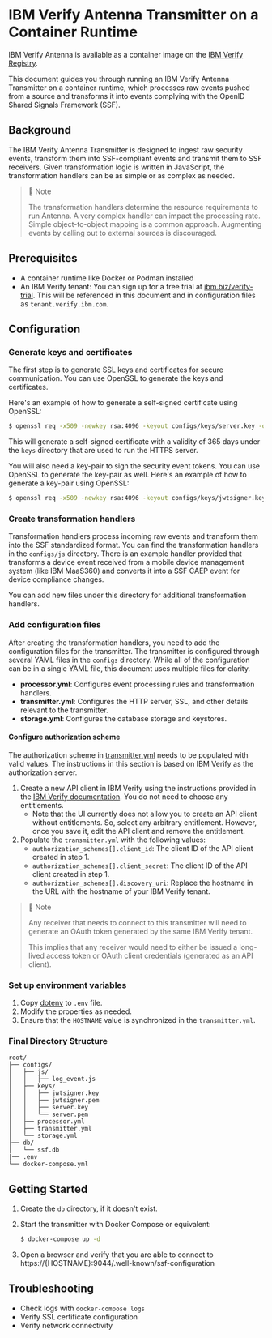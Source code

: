 # IBM Verify Antenna Transmitter on a Container Runtime

IBM Verify Antenna is available as a container image on the [IBM Verify Registry](icr.io/ibm-verify/ibm-verify-antenna:25.05.0).

This document guides you through running an IBM Verify Antenna Transmitter on a container runtime, which processes raw events pushed from a source and transforms it into events complying with the OpenID Shared Signals Framework (SSF).

## Background

The IBM Verify Antenna Transmitter is designed to ingest raw security events, transform them into SSF-compliant events and transmit them to SSF receivers. Given transformation logic is written in JavaScript, the transformation handlers can be as simple or as complex as needed.

> 📘 Note
> 
> The transformation handlers determine the resource requirements to run Antenna. A very complex handler can impact the processing rate.
> Simple object-to-object mapping is a common approach. Augmenting events by calling out to external sources is discouraged.

## Prerequisites

- A container runtime like Docker or Podman installed
- An IBM Verify tenant: You can sign up for a free trial at [ibm.biz/verify-trial](https://ibm.biz/verify-trial). This will be referenced in this document and in configuration files as `tenant.verify.ibm.com`.

## Configuration

### Generate keys and certificates

The first step is to generate SSL keys and certificates for secure communication. You can use OpenSSL to generate the keys and certificates.

Here's an example of how to generate a self-signed certificate using OpenSSL:

```bash
$ openssl req -x509 -newkey rsa:4096 -keyout configs/keys/server.key -out configs/keys/server.pem -days 365 -nodes
```

This will generate a self-signed certificate with a validity of 365 days under the `keys` directory that are used to run the HTTPS server.

You will also need a key-pair to sign the security event tokens. You can use OpenSSL to generate the key-pair as well.
Here's an example of how to generate a key-pair using OpenSSL:

```bash
$ openssl req -x509 -newkey rsa:4096 -keyout configs/keys/jwtsigner.key -out configs/keys/jwtsigner.pem -days 365 -nodes
```

### Create transformation handlers

Transformation handlers process incoming raw events and transform them into the SSF standardized format. You can find the transformation handlers in the `configs/js` directory. There is an example handler provided that transforms a device event received from a mobile device management system (like IBM MaaS360) and converts it into a SSF CAEP event for device compliance changes.

You can add new files under this directory for additional transformation handlers.

### Add configuration files

After creating the transformation handlers, you need to add the configuration files for the transmitter. The transmitter is configured through several YAML files in the `configs` directory. While all of the configuration can be in a single YAML file, this document uses multiple files for clarity.

- **processor.yml**: Configures event processing rules and transformation handlers.
- **transmitter.yml**: Configures the HTTP server, SSL, and other details relevant to the transmitter.
- **storage.yml**: Configures the database storage and keystores.

#### Configure authorization scheme

The authorization scheme in [transmitter.yml](configs/transmitter.yml) needs to be populated with valid values. The instructions in this section is based on IBM Verify as the authorization server.

1.  Create a new API client in IBM Verify using the instructions provided in the [IBM Verify documentation](https://www.ibm.com/docs/en/security-verify?topic=access-creating-api-clients). You do not need to choose any entitlements.
    -  Note that the UI currently does not allow you to create an API client without entitlements. So, select any arbitrary entitlement. However, once you save it, edit the API client and remove the entitlement.
2.  Populate the `transmitter.yml` with the following values:
    -  `authorization_schemes[].client_id`: The client ID of the API client created in step 1.
    -  `authorization_schemes[].client_secret`: The client ID of the API client created in step 1.
    -  `authorization_schemes[].discovery_uri`: Replace the hostname in the URL with the hostname of your IBM Verify tenant.

> 📘 Note
> 
> Any receiver that needs to connect to this transmitter will need to generate an OAuth token generated 
> by the same IBM Verify tenant.
> 
> This implies that any receiver would need to either be issued a long-lived access token or OAuth client credentials
> (generated as an API client).

### Set up environment variables

1. Copy [dotenv](./dotenv) to `.env` file.
2. Modify the properties as needed.
3. Ensure that the `HOSTNAME` value is synchronized in the `transmitter.yml`.

### Final Directory Structure

```
root/
├── configs/
│   ├── js/
│   │   ├── log_event.js
│   ├── keys/
│   │   ├── jwtsigner.key
│   │   ├── jwtsigner.pem
│   │   ├── server.key
│   │   └── server.pem
│   ├── processor.yml
│   ├── transmitter.yml
│   └── storage.yml
├── db/
│   └── ssf.db
|── .env
└── docker-compose.yml
```

## Getting Started

1. Create the `db` directory, if it doesn't exist.

2. Start the transmitter with Docker Compose or equivalent:

   ```bash
   $ docker-compose up -d
   ```

3. Open a browser and verify that you are able to connect to https://{HOSTNAME}:9044/.well-known/ssf-configuration

## Troubleshooting

- Check logs with `docker-compose logs`
- Verify SSL certificate configuration
- Verify network connectivity